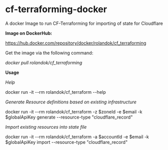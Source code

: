# cf-terraforming-docker
A docker Image to run CF-Terraforming for importing of state for Cloudflare

**Image on DockerHub:**

https://hub.docker.com/repository/docker/rolandok/cf_terraforming

Get the image via the following command:

_docker pull rolandok/cf_terraforming_

**Usage**

_Help_

docker run -it --rm rolandok/cf_terraform --help 

_Generate Resource definitions based on existing infrastructure_

docker run -it --rm rolandok/cf_terraform -z $zoneId -e $email -k $globalApiKey generate --resource-type "cloudflare_record"

_Import existing resources into state file_

docker run -it --rm rolandok/cf_terraform -a $accountId -e $email -k $globalApiKey import --resource-type "cloudflare_record"
